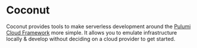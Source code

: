 # Coconut

Coconut provides tools to make serverless development around the [Pulumi Cloud Framework](https://github.com/pulumi/pulumi-cloud) more simple. It allows you to emulate infrastructure locally & develop without deciding on a cloud provider to get started.
